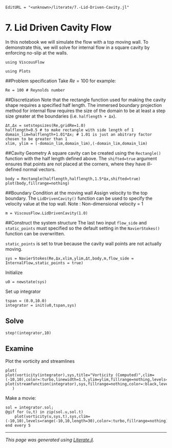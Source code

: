 ```@meta
EditURL = "<unknown>/literate/7.-Lid-Driven-Cavity.jl"
```

# 7. Lid Driven Cavity Flow
In this notebook we will simulate the flow with a top moving wall. To demonstrate this, we will solve
for internal flow in a square cavity by enforcing no-slip at the walls.

```@example 7.-Lid-Driven-Cavity
using ViscousFlow
```

```@example 7.-Lid-Driven-Cavity
using Plots
```

##Problem specification
Take $Re=100$ for example:

```@example 7.-Lid-Driven-Cavity
Re = 100 # Reynolds number
```

##Discretization
Note that the rectangle function used for making the cavity shape requires a specified half length. The
immersed boundary projection method for internal flow requires the size of the domain to
be at least a step size greater at the boundaries (i.e. `halflength + Δx`).

```@example 7.-Lid-Driven-Cavity
Δt,Δx = setstepsizes(Re,gridRe=1.0)
halflength=0.5 # to make rectangle with side length of 1
domain_lim=halflength+1.01*Δx; # 1.01 is just an abitrary factor chosen to be greater than 1
xlim, ylim = (-domain_lim,domain_lim),(-domain_lim,domain_lim)
```

##Cavity Geometry
A square cavity can be created using the `Rectangle()` function with the half length defined above.
The `shifted=true` argument ensures that points are not placed at the corners, where
they have ill-defined normal vectors.

```@example 7.-Lid-Driven-Cavity
body = Rectangle(halflength,halflength,1.5*Δx,shifted=true)
plot(body,fillrange=nothing)
```

##Boundary Condition at the moving wall
Assign velocity to the top boundary. The `LidDrivenCavity()` function can be used
to specify the velocity value at the top wall. Note : Non-dimensional velocity = 1

```@example 7.-Lid-Driven-Cavity
m = ViscousFlow.LidDrivenCavity(1.0)
```

##Construct the system structure
The last two input `flow_side` and `static_points` must specified so the default setting in the
 `NavierStokes()` function can be overwritten.

`static_points` is set to true because the cavity wall points are not actually moving.

```@example 7.-Lid-Driven-Cavity
sys = NavierStokes(Re,Δx,xlim,ylim,Δt,body,m,flow_side = InternalFlow,static_points = true)
```

Initialize

```@example 7.-Lid-Driven-Cavity
u0 = newstate(sys)
```

Set up integrator

```@example 7.-Lid-Driven-Cavity
tspan = (0.0,10.0)
integrator = init(u0,tspan,sys)
```

## Solve

```@example 7.-Lid-Driven-Cavity
step!(integrator,10)
```

## Examine
Plot the vorticity and streamlines

```@example 7.-Lid-Driven-Cavity
plot(
plot(vorticity(integrator),sys,title="Vorticity (Computed)",clim=(-10,10),color=:turbo,linewidth=1.5,ylim=ylim,fillrange=nothing,levels=-6:0.25:5),
plot(streamfunction(integrator),sys,fillrange=nothing,color=:black,levels=vcat(0.009:0.01:0.11,0.1145,0.11468,0.11477))
   )
```

Make a movie:

```@example 7.-Lid-Driven-Cavity
sol = integrator.sol;
@gif for (u,t) in zip(sol.u,sol.t)
    plot(vorticity(u,sys,t),sys,clim=(-10,10),levels=range(-10,10,length=30),color=:turbo,fillrange=nothing)
end every 5
```

---

*This page was generated using [Literate.jl](https://github.com/fredrikekre/Literate.jl).*

